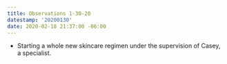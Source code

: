 ```yaml
---
title: Observations 1-30-20
datestamp: '20200130'
date: 2020-02-18 21:37:00 -06:00
---
```


- Starting a whole new skincare regimen under the supervision of Casey, a specialist.
